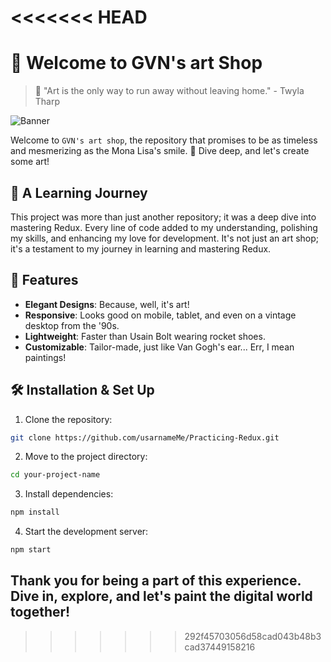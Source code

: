 # <<<<<<< HEAD

# 🚀 **Welcome to GVN's art Shop**

> 🎨 "Art is the only way to run away without leaving home." - Twyla Tharp

![Banner](https://upload.wikimedia.org/wikipedia/commons/thumb/e/ea/Van_Gogh_-_Starry_Night_-_Google_Art_Project.jpg/350px-Van_Gogh_-_Starry_Night_-_Google_Art_Project.jpg)

Welcome to `GVN's art shop`, the repository that promises to be as timeless and mesmerizing as the Mona Lisa's smile. 🎨 Dive deep, and let's create some art!

## 🎨 A Learning Journey

This project was more than just another repository; it was a deep dive into mastering Redux. Every line of code added to my understanding, polishing my skills, and enhancing my love for development. It's not just an art shop; it's a testament to my journey in learning and mastering Redux.

## 🎨 Features

- **Elegant Designs**: Because, well, it's art!
- **Responsive**: Looks good on mobile, tablet, and even on a vintage desktop from the '90s.
- **Lightweight**: Faster than Usain Bolt wearing rocket shoes.
- **Customizable**: Tailor-made, just like Van Gogh's ear... Err, I mean paintings!

## 🛠 Installation & Set Up

1. Clone the repository:

```bash
git clone https://github.com/usarnameMe/Practicing-Redux.git

```

2. Move to the project directory:

```bash
cd your-project-name
```

3. Install dependencies:

```bash
npm install
```

4. Start the development server:

```bash
npm start
```

## Thank you for being a part of this experience. Dive in, explore, and let's paint the digital world together!

> > > > > > > 292f45703056d58cad043b48b3cad37449158216
